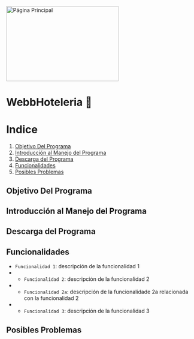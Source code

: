 
<img src="https://github.com/user-attachments/assets/91aa1d8f-ee7b-480a-9401-83bdbea97584" alt="Página Principal" width="300" height="200">


# WebbHoteleria 🏨


# Indice
1. [Objetivo Del Programa](#objetivo-del-programa)
2. [Introducción al Manejo del Programa](#introduccion-al-manejo-del-programa)
3. [Descarga del Programa](#descarga-del-programa)
4. [Funcionalidades](#funcionalidades)
5. [Posibles Problemas](#posibles-problemas)

## Objetivo Del Programa


## Introducción al Manejo del Programa


## Descarga del Programa


## Funcionalidades
- `Funcionalidad 1`: descripción de la funcionalidad 1
- - `Funcionalidad 2`: descripción de la funcionalidad 2
- - `Funcionalidad 2a`: descripción de la funcionalidade 2a relacionada con la funcionalidad 2
- - `Funcionalidad 3`: descripción de la funcionalidad 3


## Posibles Problemas




